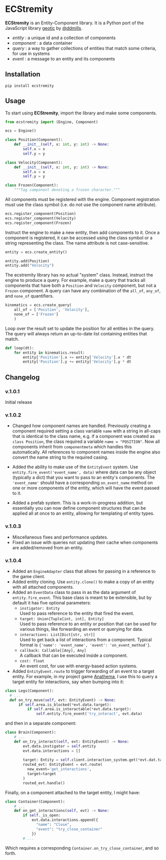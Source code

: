 # ECStremity

**ECStremity** is an Entity-Component library. It is a Python port of the JavaScript library [geotic](https://github.com/ddmills/geotic) by [@ddmills](https://github.com/ddmills).

- *entity* : a unique id and a collection of components
- *component* : a data container
- *query* : a way to gather collections of entities that match some criteria, for use in systems
- *event* : a message to an entity and its components

## Installation

```
pip install ecstremity
```

## Usage

To start using **ECStremity**, import the library and make some components.

```python
from ecstremity import (Engine, Component)

ecs = Engine()

class Position(Component):
    def __init__(self, x: int, y: int) -> None:
        self.x = x
        self.y = y

class Velocity(Component):
    def __init__(self, x: int, y: int) -> None:
        self.x = x
        self.y = y

class Frozen(Component):
    """Tag component denoting a frozen character."""
```

 All components must be registered with the engine. Component registration must use the class symbol (i.e. do not use the component name attribute).

```python
ecs.register_component(Position)
ecs.register_component(Velocity)
ecs.register_component(Frozen)
```

Instruct the engine to make a new entity, then add components to it.
Once a component is registered, it can be accessed using the class symbol or a string representing the class. The name attribute is not case-sensitive.

```python
entity = ecs.create_entity()

entity.add(Position)
entity.add("Velocity")
```

The ecstremity library has no actual "system" class. Instead, instruct the engine to produce a query. For example, make a query that tracks all components that have both a `Position` and `Velocity` component, but not a `Frozen` component. A query can have any combination of the `all_of`, `any_of`, and `none_of` quantifiers.

```python
kinematics = ecs.create_query(
    all_of = ['Position', 'Velocity'],
    none_of = ['Frozen']
    )
```

Loop over the result set to update the position for all entities in the query. The query will always return an up-to-date list containing entities that match.

```python
def loop(dt):
    for entity in kinematics.result:
        entity['Position'].x += entity['Velocity'].x * dt
        entity['Position'].y += entity['Velocity'].y * dt
```


## Changelog

### v.1.0.1
Initial release

### v.1.0.2
- Changed how component names are handled. Previously creating a component required setting a class variable `name` 
  with a string in all-caps that is identical to the class name, e.g. if a component was created as `class Position`,
  the class required a variable `name = "POSITION"`. Now all components inherit from `componentmeta` which handles
  this automatically. All references to component names inside the engine also convert the name string to the required
  casing.

- Added the ability to make use of the `EntityEvent` system. Use `entity.fire_event('event_name', data)` where data can
  be any object (typically a dict) that you want to pass to an entity's components. The `'event_name'` should have a
  corresponding `on_event_name` method on one or more components of the entity, which will have the event passed to it.
  
- Added a prefab system. This is a work-in-progress addition, but essentially you can now define component structures
  that can be applied all at once to an entity, allowing for templating of entity types.
  
### v.1.0.3
- Miscellaneous fixes and performance updates.
- Fixed an issue with queries not updating their cache when components are added/removed from an entity.

### v.1.0.4
- Added an `EngineAdapter` class that allows for passing in a reference to the game client.
- Added entity cloning. Use `entity.clone()` to make a copy of an entity with all attached components.
- Added an `EventData` class to pass in as the data argument of `entity.fire_event`. This base class is meant to be
  extensible, but by default it has five optional parameters:
  - `instigator: Entity`   
    Used to pass reference to the entity that fired the event.
  - `target: Union[Tuple[int, int], Entity]`  
    Used to pass reference to an entity or position that can be used for various things, like forwarding an event or querying for data. 
  - `interactions: List[Dict[str, str]]`  
    Used to get back a list of interactions from a component. Typical format is `{'name': 'event_name', 'event': 'on_event_method'}`.
  - `callback: Callable[[Any], Any]`  
    A callback that can be executed inside a component.
  - `cost: float`  
    An event cost, for use with energy-based action systems.
- Added `EntityEvent.route` to trigger forwarding of an event to a target entity. For example, in my project game [Anathema](https://github.com/krummja/Anathema),
I use this to query a target entity for interactions, say when bumping into it:

```python
class Legs(Component):
  # ...
  def on_try_move(self, evt: EntityEvent) -> None:
      if self.area.is_blocked(*evt.data.target):
          if self.area.is_interactable(*evt.data.target):
              self.entity.fire_event('try_interact', evt.data)  
```

and then in a separate component:

```python
class Brain(Component):
    # ...
    def on_try_interact(self, evt: EntityEvent) -> None:
        evt.data.instigator = self.entity
        evt.data.interactions = []
        
        target: Entity = self.client.interaction_system.get(*evt.dat.target)
        routed_evt: EntityEvent = evt.route(
          new_event='get_interactions', 
          target=target
        )
        routed_evt.handle()
```

Finally, on a component attached to the target entity, I might have:

```python
class Container(Component):
    # ...
    def on_get_interactions(self, evt) -> None:
        if self._is_open:
            evt.data.interactions.append({
              "name": "Close",
              "event": "try_close_container"
            })
        # ...
```

Which requires a corresponding `Container.on_try_close_container`, and so forth.

